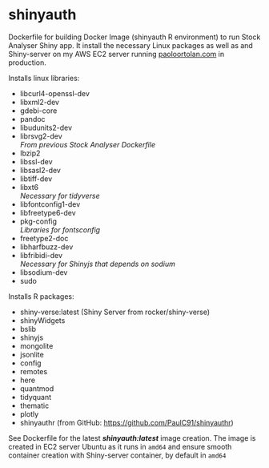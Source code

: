 # shinyauth
Dockerfile for building Docker Image (shinyauth R environment) to run Stock Analyser Shiny app.
It install the necessary Linux packages as well as and Shiny-server on my AWS EC2 server running [paoloortolan.com](https://shiny.paoloortolan.com) in production.

Installs linux libraries:

- libcurl4-openssl-dev
- libxml2-dev
- gdebi-core
- pandoc
- libudunits2-dev
- librsvg2-dev <br/>
*From previous Stock Analyser Dockerfile*
- lbzip2
- libssl-dev
- libsasl2-dev
- libtiff-dev
- libxt6 <br/>
*Necessary for tidyverse*
- libfontconfig1-dev
- libfreetype6-dev
- pkg-config <br/>
*Libraries for fontsconfig*
- freetype2-doc
- libharfbuzz-dev 
- libfribidi-dev <br/>
*Necessary for Shinyjs that depends on sodium*
- libsodium-dev
- sudo

Installs R packages:

[shiny-verse inclused packages tidyverse and shiny]: #
- shiny-verse:latest (Shiny Server from rocker/shiny-verse)
- shinyWidgets
- bslib
- shinyjs
- mongolite
- jsonlite
- config
- remotes
- here
- quantmod
- tidyquant
- thematic
- plotly
- shinyauthr (from GitHub: https://github.com/PaulC91/shinyauthr)

See Dockerfile for the latest ***shinyauth:latest*** image creation.
The image is created in EC2 server Ubuntu as it runs in `amd64` and ensure smooth container creation with Shiny-server container, by default in `amd64`